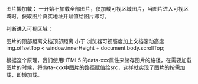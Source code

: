 图片懒加载：
一开始不加载全部图片，仅加载可视区域图片，当图片进入可视区域时，获取图片真实地址并赋值给图片即可。


判断进入可视区域：

图片的顶部距离文档顶部距离 小于  浏览器可视高度加上文档滚动高度
img.offsetTop < window.innerHeight + document.body.scrollTop;


根据这个原理，我们使用HTML5 的data-xxx属性来储存图片的路径，在需要加载图片的时候，将data-xxx中图片的路径赋值给src，这样就实现了图片的按需加载，即懒加载。